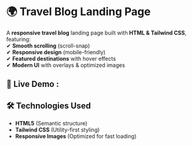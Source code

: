 # 🌍 Travel Blog Landing Page  

A **responsive travel blog** landing page built with **HTML & Tailwind CSS**, featuring:  
✔ **Smooth scrolling** (scroll-snap)  
✔ **Responsive design** (mobile-friendly)  
✔ **Featured destinations** with hover effects  
✔ **Modern UI** with overlays & optimized images  

## 🚀 Live Demo :  

## 🛠️ Technologies Used  
- **HTML5** (Semantic structure)  
- **Tailwind CSS** (Utility-first styling)  
- **Responsive Images** (Optimized for fast loading)  

